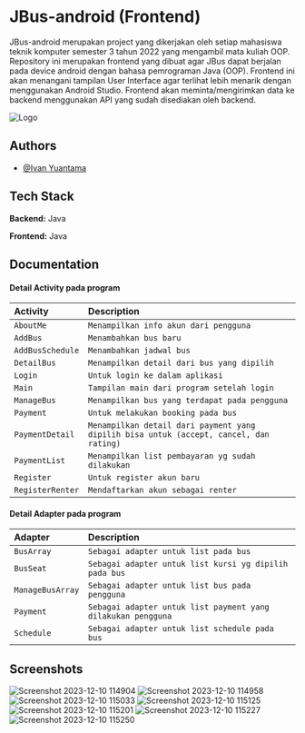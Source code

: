 
# JBus-android (Frontend)

JBus-android merupakan project yang dikerjakan oleh setiap mahasiswa teknik komputer semester 3 tahun 2022 yang mengambil mata kuliah OOP. Repository ini merupakan frontend yang dibuat agar JBus dapat berjalan pada device android dengan bahasa pemrograman Java (OOP). Frontend ini akan menangani tampilan User Interface agar terlihat lebih menarik dengan menggunakan Android Studio. Frontend akan meminta/mengirimkan data ke backend menggunakan API yang sudah disediakan oleh backend.


![Logo](https://github.com/IvanYuantama/JBus-android/assets/123520791/0546074f-b545-4710-a515-82b979c1d202)




## Authors

- [@Ivan Yuantama](https://github.com/IvanYuantama)


## Tech Stack

**Backend:** Java

**Frontend:** Java


## Documentation


#### Detail Activity pada program

| Activity | Description     | 
| :-------- | :------- | 
| `AboutMe` | `Menampilkan info akun dari pengguna` | 
| `AddBus` | `Menambahkan bus baru` | 
| `AddBusSchedule` | `Menambahkan jadwal bus` | 
| `DetailBus` | `Menampilkan detail dari bus yang dipilih` | 
| `Login` | `Untuk login ke dalam aplikasi` | 
| `Main` | `Tampilan main dari program setelah login` | 
| `ManageBus` | `Menampilkan bus yang terdapat pada pengguna` | 
| `Payment` | `Untuk melakukan booking pada bus` | 
| `PaymentDetail` | `Menampilkan detail dari payment yang dipilih bisa untuk (accept, cancel, dan rating)` |
| `PaymentList` | `Menampilkan list pembayaran yg sudah dilakukan` | 
| `Register` | `Untuk register akun baru` | 
| `RegisterRenter` | `Mendaftarkan akun sebagai renter` | 


#### Detail Adapter pada program

| Adapter | Description     | 
| :-------- | :------- | 
| `BusArray` | `Sebagai adapter untuk list pada bus` | 
| `BusSeat` | `Sebagai adapter untuk list kursi yg dipilih pada bus` | 
| `ManageBusArray` | `Sebagai adapter untuk list bus pada pengguna` | 
| `Payment` | `Sebagai adapter untuk list payment yang dilakukan pengguna` | 
| `Schedule` | `Sebagai adapter untuk list schedule pada bus` | 

## Screenshots

![Screenshot 2023-12-10 114904](https://github.com/IvanYuantama/JBus-android/assets/123520791/87a3fc7d-3204-4f38-9e9a-6004244b1408)
![Screenshot 2023-12-10 114958](https://github.com/IvanYuantama/JBus-android/assets/123520791/a9bc9e84-f9a3-4c68-8621-0c8f3cfe02e7)
![Screenshot 2023-12-10 115033](https://github.com/IvanYuantama/JBus-android/assets/123520791/ae7187f7-b5d4-4958-b29a-8241a964eb19)
![Screenshot 2023-12-10 115125](https://github.com/IvanYuantama/JBus-android/assets/123520791/6af3ddf6-c4db-463f-9e40-e4d59080c634)
![Screenshot 2023-12-10 115201](https://github.com/IvanYuantama/JBus-android/assets/123520791/bcba5c05-d49e-43b4-95f6-1097f3d47005)
![Screenshot 2023-12-10 115227](https://github.com/IvanYuantama/JBus-android/assets/123520791/b598db75-1640-4ff6-82f9-8c5acaaca9c0)
![Screenshot 2023-12-10 115250](https://github.com/IvanYuantama/JBus-android/assets/123520791/7e88eb11-fd4c-4e29-afce-9ebe9b70ae9e)


